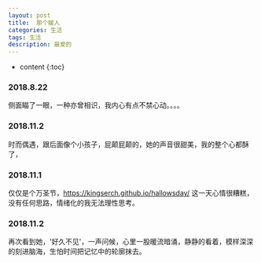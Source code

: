 ```yaml
---
layout: post
title:  那个媛人
categories: 生活 
tags: 生活 
description: 最爱的
---
```


* content
{:toc}

###  2018.8.22
   侧面瞄了一眼，一种亦曾相识，我内心有点不禁心动。。。。
###  2018.11.2
   时而偶遇，跟后面像个小孩子，屁颠屁颠的，她的声音很甜美，我的整个心都酥了，
###  2018.11.1
   仅仅是个万圣节，https://kingserch.github.io/hallowsday/ 这一天心情很糟糕，没有任何思路，情绪化的我无法理性思考。
###  2018.11.2
   再次看到她，'好久不见'，一声问候，心里一股暖流暗涌，静静的看着，模样深深的刻进脑海，生怕时间把记忆中的轮廓抹去。


